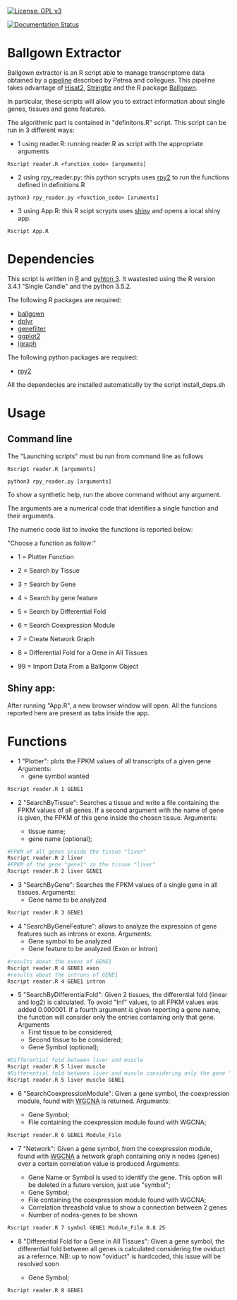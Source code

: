 [![License: GPL v3](https://img.shields.io/badge/License-GPL%20v3-blue.svg)](https://www.gnu.org/licenses/gpl-3.0)

[![Documentation Status](https://readthedocs.org/projects/ballgown-extractor/badge/?version=master)](http://ballgown-extractor.readthedocs.io/en/latest/?badge=master)

# Ballgown Extractor

Ballgown extractor is an R script able to manage transcriptome data
obtained by a [pipeline](https://www.ncbi.nlm.nih.gov/pubmed/27560171)
described by Petrea and collegues. This pipeline takes advantage of
[Hisat2](https://ccb.jhu.edu/software/hisat2/index.shtml),
[Stringtie](https://ccb.jhu.edu/software/stringtie/) and the R package
[Ballgown](http://bioconductor.org/packages/release/bioc/html/ballgown.html).

In particular, these scripts will allow you to extract information
about single genes, tissues and gene features.

The algorithmic part is contained in "definitons.R" script. This script 
can be run in 3 different ways:

- 1 using reader.R: running reader.R as script with the appropriate arguments
```
Rscript reader.R <function_code> [arguments]
```

- 2 using rpy_reader.py: this python scrypts uses [rpy2](https://pypi.python.org/pypi/rpy2)
to run the functions defined in definitions.R 

```
python3 rpy_reader.py <function_code> [aruments]
```


- 3 using App.R: this R scipt scrypts uses [shiny](https://www.rstudio.com/products/shiny/)
and opens a local shiny app.

```
Rscript App.R
```

# Dependencies

This script is written in [R](https://www.r-project.org/) and [pyhton 3](https://www.python.org/downloads/release/python-363/).
It wastested using the R version 3.4.1 "Single Candle" and the python 3.5.2.

The following R packages are required:

- [ballgown](http://bioconductor.org/packages/release/bioc/html/ballgown.html)
- [dplyr](https://cran.r-project.org/web/packages/dplyr/README.html)
- [genefilter](http://bioconductor.org/packages/release/bioc/html/genefilter.html)
- [ggplot2](http://ggplot2.org/)
- [igraph](http://igraph.org/r/)

The following python packages are required:

- [rpy2](https://pypi.python.org/pypi/rpy2)

All the dependecies are installed automatically by the script install_deps.sh


# Usage

## Command line
The "Launching scripts" must bu run from command line as follows

```
Rscript reader.R [arguments]

python3 rpy_reader.py [arguments]
```

To show a synthetic help, run the above command without any argument.

The arguments are a numerical code that identifies a single function and
their arguments.

The numeric code list to invoke the functions is reported below:

"Choose a function as follow:"

- 1 = Plotter Function

- 2 = Search by Tissue

- 3 = Search by Gene

- 4 = Search by gene feature

- 5 = Search by Differential Fold

- 6 = Search Coexpression Module

- 7 = Create Network Graph

- 8 = Differential Fold for a Gene in All Tissues

- 99 = Import Data From a Ballgonw Object

## Shiny app:

After running "App.R", a new browser window will open. All the funcions 
reported here are present as tabs inside the app.

# Functions

- 1 "Plotter": plots the FPKM values of all transcripts of a given gene
Arguments:
  - gene symbol wanted

```bash
Rscript reader.R 1 GENE1
```

- 2 "SearchByTissue": Searches a tissue and write a file containing the FPKM values of all genes.
If a second argument with the name of gene is given, the FPKM of this gene inside the chosen tissue.
Arguments:

  - tissue name;
  - gene name (optional);

```bash
#FPKM of all genes inside the tissue "liver"
Rscript reader.R 2 liver
#FPKM of the gene "gene1" in the tissue "liver"
Rscript reader.R 2 liver GENE1
```

- 3 "SearchByGene": Searches the FPKM values of a single gene in all tissues.
Arguments:
  - Gene name to be analyzed

```bash
Rscript reader.R 3 GENE1
```

- 4 "SearchByGeneFeature": allows to analyze the expression of gene features such as introns or exons. Arguments:
  - Gene symbol to be analyzed
  - Gene feature to be analyzed (Exon or Intron)

```bash
#results about the exons of GENE1
Rscript reader.R 4 GENE1 exon
#results about the introns of GENE1
Rscript reader.R 4 GENE1 intron
```

- 5 "SearchByDifferentialFold": Given 2 tissues, the differential fold (linear and log2) is calculated. To avoid "Inf" values, to all FPKM values was added 0.000001.
If a fourth argument is given reporting a gene name, the function will consider only the entries containing only that gene. Arguments
  - First tissue to be considered;
  - Second tissue to be considered;
  - Gene Symbol (optional);

```bash
#Differential fold between liver and muscle
Rscript reader.R 5 liver muscle
#Differential fold between liver and muscle considering only the gene "gene1"
Rscript reader.R 5 liver muscle GENE1
```

- 6 "SearchCoexpressionModule": Given a gene symbol, the coexpression module, found with [WGCNA](https://labs.genetics.ucla.edu/horvath/CoexpressionNetwork/Rpackages/WGCNA/)
is returned.
Arguments:

  - Gene Symbol;
  - File containing the coexpression module found with WGCNA;
  
```bash
Rscript reader.R 6 GENE1 Module_File
```

- 7 "Network": Given a gene symbol, from the coexpression module, found with [WGCNA](https://labs.genetics.ucla.edu/horvath/CoexpressionNetwork/Rpackages/WGCNA/)
a network graph containing only n nodes (genes) over a certain correlation value is produced
Arguments:

  - Gene Name or Symbol is used to identify the gene. This option will be deleted in a future version, just use "symbol";
  - Gene Symbol;
  - File containing the coexpression module found with WGCNA;
  - Correlation threashold value to show a connection between 2 genes
  - Number of nodes-genes to be shown
  
```bash
Rscript reader.R 7 symbol GENE1 Module_File 0.8 25
```


- 8 "Differential Fold for a Gene in All Tissues": Given a gene symbol, the differential fold between all genes is calculated considering
the oviduct as a refernce.
NB: up to now "oviduct" is hardcoded, this issue will be resolved soon

  - Gene Symbol;
  
```bash
Rscript reader.R 8 GENE1
```

